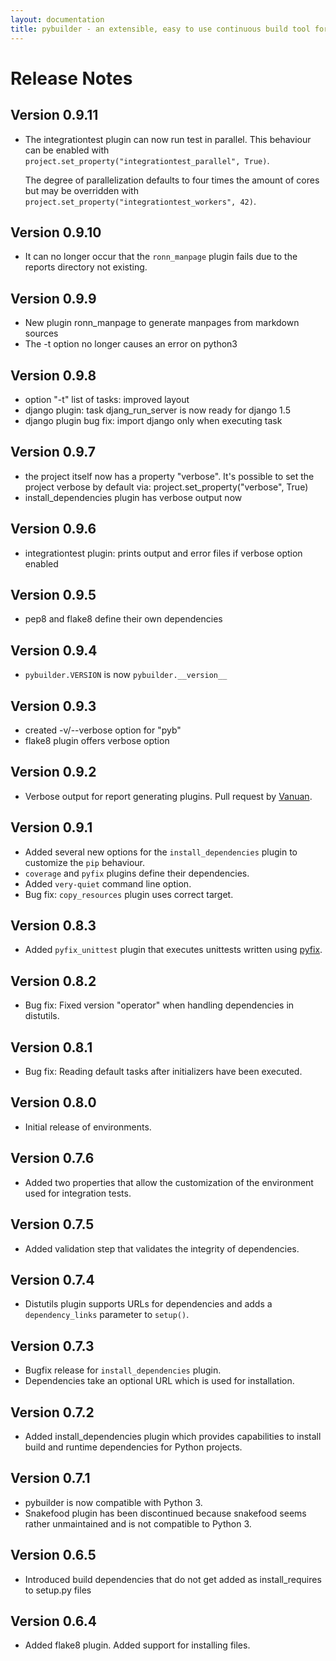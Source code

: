 ```yaml
---
layout: documentation
title: pybuilder - an extensible, easy to use continuous build tool for Python
---
```


# Release Notes

## Version 0.9.11

* The integrationtest plugin can now run test in parallel.
  This behaviour can be enabled with `project.set_property("integrationtest_parallel", True)`.

  The degree of parallelization defaults to four times the amount of cores but may be
  overridden with `project.set_property("integrationtest_workers", 42)`.

## Version 0.9.10

* It can no longer occur that the `ronn_manpage` plugin fails due to the reports directory not existing.

## Version 0.9.9

* New plugin ronn_manpage to generate manpages from markdown sources
* The -t option no longer causes an error on python3

## Version 0.9.8

* option "-t" list of tasks: improved layout
* django plugin: task djang_run_server is now ready for django 1.5
* django plugin bug fix: import django only when executing task

## Version 0.9.7

* the project itself now has a property "verbose". It's possible to set the project verbose by default via: project.set_property("verbose", True)
* install_dependencies plugin has verbose output now

## Version 0.9.6

* integrationtest plugin: prints output and error files if verbose option enabled

## Version 0.9.5

* pep8 and flake8 define their own dependencies

## Version 0.9.4

* `pybuilder.VERSION` is now `pybuilder.__version__`

## Version 0.9.3

* created -v/--verbose option for "pyb"
* flake8 plugin offers verbose option

## Version 0.9.2

* Verbose output for report generating plugins. Pull request by [Vanuan](https://github.com/Vanuan).

## Version 0.9.1

* Added several new options for the `install_dependencies` plugin to customize the `pip` behaviour.
* `coverage` and `pyfix` plugins define their dependencies.
* Added `very-quiet` command line option.
* Bug fix: `copy_resources` plugin uses correct target.


## Version 0.8.3

* Added `pyfix_unittest` plugin that executes unittests written using [pyfix](https://github.com/pyclectic/pyfix).

## Version 0.8.2

* Bug fix: Fixed version "operator" when handling dependencies in distutils.

## Version 0.8.1

* Bug fix: Reading default tasks after initializers have been executed.

## Version 0.8.0

* Initial release of environments.

## Version 0.7.6

* Added two properties that allow the customization of the environment used for integration tests.

## Version 0.7.5

* Added validation step that validates the integrity of dependencies.

## Version 0.7.4

* Distutils plugin supports URLs for dependencies and adds a ```dependency_links``` parameter to ```setup()```.

## Version 0.7.3

* Bugfix release for ```install_dependencies``` plugin.
* Dependencies take an optional URL which is used for installation.

## Version 0.7.2

* Added install_dependencies plugin which provides capabilities to install build and runtime dependencies for Python projects.

## Version 0.7.1

* pybuilder is now compatible with Python 3.
* Snakefood plugin has been discontinued because snakefood seems rather unmaintained and is not compatible to Python 3.

## Version 0.6.5

* Introduced build dependencies that do not get added as install_requires to setup.py files

## Version 0.6.4

* Added flake8 plugin. Added support for installing files.
